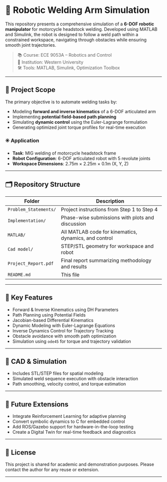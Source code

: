 # 🤖 Robotic Welding Arm Simulation

This repository presents a comprehensive simulation of a **6-DOF robotic manipulator** for motorcycle headstock welding. Developed using MATLAB and Simulink, the robot is designed to follow a weld path within a constrained workspace, navigating through obstacles while ensuring smooth joint trajectories.

> 📚 Course: ECE 9053A – Robotics and Control  
> 🏫 Institution: Western University  
> 🛠️ Tools: MATLAB, Simulink, Optimization Toolbox

---

## 📌 Project Scope

The primary objective is to automate welding tasks by:

- Modeling **forward and inverse kinematics** of a 6-DOF articulated arm
- Implementing **potential field-based path planning**
- Simulating **dynamic control** using the Euler-Lagrange formulation
- Generating optimized joint torque profiles for real-time execution

### ✳️ Application

- **Task**: MIG welding of motorcycle headstock frame  
- **Robot Configuration**: 6-DOF articulated robot with 5 revolute joints  
- **Workspace Dimensions**: 2.75m × 2.25m × 0.1m (X, Y, Z)

---

## 🗂️ Repository Structure

| Folder | Description |
|--------|-------------|
| `Problem_Statements/` | Project instructions from Step 1 to Step 4 |
| `Implementation/` | Phase-wise submissions with plots and discussion |
| `MATLAB/` | All MATLAB code for kinematics, dynamics, and control |
| `Cad model/` | STEP/STL geometry for workspace and robot |
| `Project_Report.pdf` | Final report summarizing methodology and results |
| `README.md` | This file |

---

## 🚀 Key Features

- Forward & Inverse Kinematics using DH Parameters
- Path Planning using Potential Fields
- Jacobian-based Differential Kinematics
- Dynamic Modeling with Euler-Lagrange Equations
- Inverse Dynamics Control for Trajectory Tracking
- Obstacle avoidance with smooth path optimization
- Simulation using `ode45` for torque and trajectory validation

---

## 📸 CAD & Simulation

- Includes STL/STEP files for spatial modeling
- Simulated weld sequence execution with obstacle interaction
- Path smoothing, velocity control, and torque estimation

---

## 🧠 Future Extensions

- Integrate Reinforcement Learning for adaptive planning
- Convert symbolic dynamics to C for embedded control
- Add ROS/Gazebo support for hardware-in-the-loop testing
- Create a Digital Twin for real-time feedback and diagnostics

---

## 📄 License

This project is shared for academic and demonstration purposes. Please contact the author for any reuse or extension.

---

